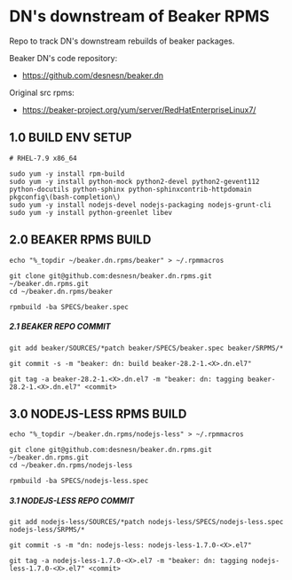 # **DN's downstream of Beaker RPMS**

Repo to track DN's downstream rebuilds of beaker packages.

Beaker DN's code repository:
* https://github.com/desnesn/beaker.dn

Original src rpms:
* https://beaker-project.org/yum/server/RedHatEnterpriseLinux7/

## 1.0 BUILD ENV SETUP

~~~
# RHEL-7.9 x86_64

sudo yum -y install rpm-build
sudo yum -y install python-mock python2-devel python2-gevent112 python-docutils python-sphinx python-sphinxcontrib-httpdomain pkgconfig\(bash-completion\)
sudo yum -y install nodejs-devel nodejs-packaging nodejs-grunt-cli
sudo yum -y install python-greenlet libev
~~~

## 2.0 BEAKER RPMS BUILD
~~~
echo "%_topdir ~/beaker.dn.rpms/beaker" > ~/.rpmmacros

git clone git@github.com:desnesn/beaker.dn.rpms.git ~/beaker.dn.rpms.git
cd ~/beaker.dn.rpms/beaker

rpmbuild -ba SPECS/beaker.spec
~~~

##### 2.1 BEAKER REPO COMMIT
~~~
git add beaker/SOURCES/*patch beaker/SPECS/beaker.spec beaker/SRPMS/*

git commit -s -m "beaker: dn: build beaker-28.2-1.<X>.dn.el7"

git tag -a beaker-28.2-1.<X>.dn.el7 -m "beaker: dn: tagging beaker-28.2-1.<X>.dn.el7" <commit>
~~~

## 3.0 NODEJS-LESS RPMS BUILD
~~~
echo "%_topdir ~/beaker.dn.rpms/nodejs-less" > ~/.rpmmacros

git clone git@github.com:desnesn/beaker.dn.rpms.git ~/beaker.dn.rpms.git
cd ~/beaker.dn.rpms/nodejs-less

rpmbuild -ba SPECS/nodejs-less.spec
~~~

##### 3.1 NODEJS-LESS REPO COMMIT
~~~
git add nodejs-less/SOURCES/*patch nodejs-less/SPECS/nodejs-less.spec nodejs-less/SRPMS/*

git commit -s -m "dn: nodejs-less: nodejs-less-1.7.0-<X>.el7"

git tag -a nodejs-less-1.7.0-<X>.el7 -m "beaker: dn: tagging nodejs-less-1.7.0-<X>.el7" <commit>
~~~

